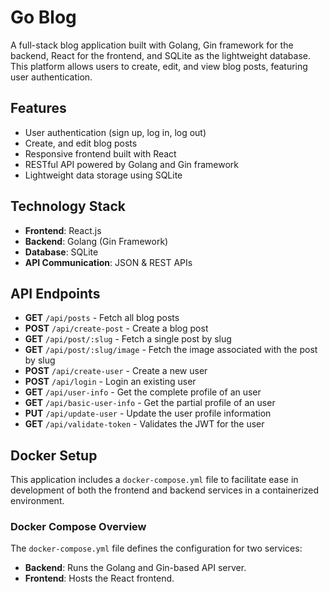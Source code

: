 # Go Blog

A full-stack blog application built with Golang, Gin framework for the backend, React for the frontend, and SQLite as the lightweight database. This platform allows users to create, edit, and view blog posts, featuring user authentication.

## Features
- User authentication (sign up, log in, log out)
- Create, and edit blog posts
- Responsive frontend built with React
- RESTful API powered by Golang and Gin framework
- Lightweight data storage using SQLite

## Technology Stack
- **Frontend**: React.js
- **Backend**: Golang (Gin Framework)
- **Database**: SQLite
- **API Communication**: JSON & REST APIs

## API Endpoints
- **GET** `/api/posts` - Fetch all blog posts
- **POST** `/api/create-post` - Create a blog post
- **GET** `/api/post/:slug` - Fetch a single post by slug
- **GET** `/api/post/:slug/image` - Fetch the image associated with the post by slug
- **POST** `/api/create-user` - Create a new user
- **POST** `/api/login` - Login an existing user
- **GET** `/api/user-info` - Get the complete profile of an user
- **GET** `/api/basic-user-info` - Get the partial profile of an user
- **PUT** `/api/update-user` - Update the user profile information
- **GET** `/api/validate-token` - Validates the JWT for the user

## Docker Setup

This application includes a `docker-compose.yml` file to facilitate ease in development of both the frontend and backend services in a containerized environment.

### Docker Compose Overview

The `docker-compose.yml` file defines the configuration for two services:
- **Backend**: Runs the Golang and Gin-based API server.
- **Frontend**: Hosts the React frontend.

